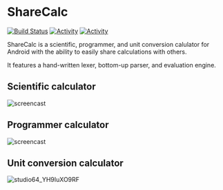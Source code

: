 # ShareCalc

[![Build Status](https://img.shields.io/github/stars/MayaIsla/3354-Team-Moc.svg)](https://github.com/MayaIsla/3354-Team-Moc)
[![Activity](https://img.shields.io/tokei/lines/github/MayaIsla/3354-Team-Moc.svg)](https://github.com/MayaIsla/3354-Team-Moc/graphs/contributors)
[![Activity](https://img.shields.io/github/last-commit/MayaIsla/3354-Team-Moc.svg)](https://github.com/MayaIsla/3354-Team-Moc/commits)

ShareCalc is a scientific, programmer, and unit conversion calulator for Android with the ability to easily share calculations with others.

It features a hand-written lexer, bottom-up parser, and evaluation engine. 

## Scientific calculator

![screencast](https://user-images.githubusercontent.com/1783464/165211590-c40a06a6-5d0f-44ed-a3c2-d00e6bdddcc1.gif)

## Programmer calculator

![screencast](https://user-images.githubusercontent.com/1783464/165212445-0c900763-62a1-4060-8e0c-e07688b9327e.gif)

## Unit conversion calculator

![studio64_YH9IuXO9RF](https://user-images.githubusercontent.com/1783464/165212880-95126aec-75c1-47fc-bdaa-9d83a2b9d72e.gif)
